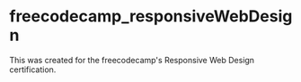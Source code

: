 # freecodecamp_responsiveWebDesign
This was created for the freecodecamp's Responsive Web Design certification.
